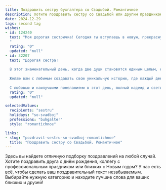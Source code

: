 ```yaml
---
title: Поздравить сестру бухгалтера со Свадьбой. Романтичное
description: Хотите поздравить сестру со Свадьбой или другим праздником? Наш ИИ создаст незабываемое поздравление, а вы обязательно выделитесь среди других.  
date: 2024-12-29
tags: second tag
wishes:
- id: 124240
  text: "Моя дорогая сестричка! Сегодня ты вступаешь в новую, прекрасную жизнь, полную любви и счастья!  Пусть твой семейный бюджет всегда будет процветать, как и твоя любовь к (имя супруга).  Пусть бухгалтерский расчет в твоей жизни будет всегда точным и безошибочным –  точным, как твои чувства, и безошибочным, как твой выбор спутника жизни!  Будьте счастливы, любите друг друга и берегите свою любовь, как самую ценную драгоценность!
  "
  rating: "0"
  updated: "null"
- id: 32207
  text: "Дорогая сестра!
  
  В этот знаменательный день, когда две души становятся единым целым, от всей души поздравляю тебя с волшебным событием – твоей свадьбой! Пусть каждый миг будет наполнен счастьем, нежностью и любовью, словно в идеальном балансе отчетов, которые так ты любишь.
  
  Желаю вам с любимым создавать свою уникальную историю, где каждый день будет новым отчетом о счастье, где рядом всегда будет поддержка и понимание. Пусть в вашей жизни будет много ярких моментов, как радуга после дождя, и пусть ваша любовь растет и крепнет с каждым годом.
  
  С любовью и наилучшими пожеланиями в этот день, полный надежд и светлых мечтаний! Поздравляю вас, мои дорогие!"
  rating: "0"
  updated: "null"

selectedValues:
  recipients: "sestru"
  holidays: "so-svadboj"
  professions: "buhgalter"
  style: "romantichnoe"

links:
- slug: "pozdravit-sestru-so-svadboj-romantichnoe"
  title: "Поздравить сестру со Свадьбой. Романтичное"
---
```


Здесь вы найдете отличную подборку поздравлений на любой случай.
Хотите поздравить друга с днём рождения, коллегу с профессиональным праздником или близких с Новым годом? У нас есть всё, чтобы сделать ваш поздравительный текст незабываемым. Выбирайте нужную категорию и находите лучшие слова для ваших близких и друзей!
